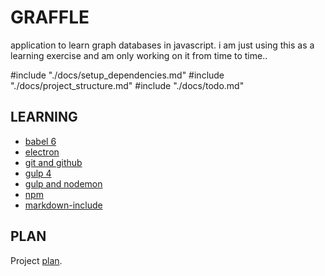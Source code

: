 # GRAFFLE #
application to learn graph databases in javascript. i am just using this as a learning exercise and am only working on it from time to time..

#include "./docs/setup_dependencies.md"
#include "./docs/project_structure.md"
#include "./docs/todo.md"

## LEARNING ##
- [babel 6](./docs/babel_6.md)
- [electron](./docs/electron.md)
- [git and github](./docs/git.md)
- [gulp 4](./docs/gulp_4.md)
- [gulp and nodemon](./docs/gulp_nodemon.md)
- [npm](./docs/npm.md)
- [markdown-include](./docs/markdown_include.md)

## PLAN ##
Project [plan](./docs/plan.md).
